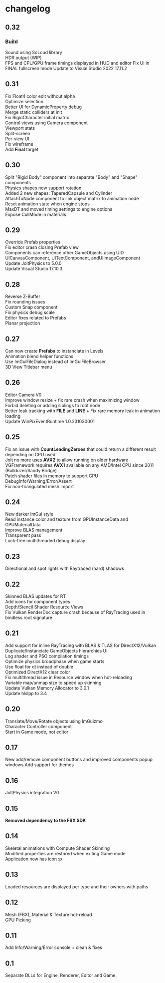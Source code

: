 # changelog

## 0.32
### Build
Sound using SoLoud library\
HDR output (WIP)\
FPS and CPU/GPU frame timings displayed in HUD and editor
Fix UI in FINAL fullscreen mode
Update to Visual Studio 2022 17.11.2

## 0.31

Fix Float4 color edit without alpha\
Optimize selection \
Better UI for DynamicProperty debug\
Merge static colliders at init\
Fix RigidCharacter initial matrix\
Control views using Camera component\
Viewport stats\
Split-screen\
Per-view UI\
Fix wireframe\
Add **Final** target

## 0.30 

Split "Rigid Body" component into separate "Body" and "Shape" components\
Physics shapes now support rotation\
Added 2 new shapes: TaperedCapsule and Cylinder\
AttachToNode component to link object matrix to animation node\
Reset animation state when engine stops\
MaxDT and moved timing settings to engine options\
Expose CullMode in materials

## 0.29 
Override Prefab properties\
Fix editor crash closing Prefab view\
Components can reference other GameObjects using UID\
UICanvasComponent, UITextComponent, andUIImageComponent\
Update JoltPhysics to 5.0.0\
Update Visual Studio 17.10.3

## 0.28 
Reverse Z-Buffer\
Fix rounding issues\
Custom Snap component\
Fix physics debug scale\
Editor fixes related to Prefabs\
Planar projection

## 0.27 
Can now create **Prefabs** to instanciate in Levels\
Animation blend helper functions\
Use ImGuiFileDialog instead of ImGuiFileBrowser\
3D View Titlebar menu

## 0.26 
Editor Camera V0\
Improve window resize + fix rare crash when maximizing window\
Forbid deleting or adding siblings to root node\
Better leak tracking with __FILE__ and __LINE__ + Fix rare memory leak in animation loading\
Update WinPixEventRuntime 1.0.231030001

## 0.25 
Fix an issue with **CountLeadingZeroes** that could return a different result depending on CPU used\
Jolt no more uses **AVX2** to allow running on older hardware\
VGFramework requires **AVX1** available on any AMD/Intel CPU since 2011 (Bulldozer/Sandy Bridge)\
Patch shader files in memory to support GPU DebugInfo/Warning/Error/Assert\
Fix non-triangulated mesh import

## 0.24 
New darker ImGui style\
Read instance color and texture from GPUInstanceData and GPUMaterialData\
Improve BLAS management\
Transparent pass\
Lock-free multithreaded debug display

## 0.23
Directional and spot lights with Raytraced (hard) shadows

## 0.22
Skinned BLAS updates for RT\
Add icons for component types\
Depth/Stencil Shader Resource Views\
Fix Vulkan RenderDoc capture crash because of RayTracing used in bindless root signature

## 0.21
Add support for inline RayTracing with BLAS & TLAS for DirectX12/Vulkan\
Duplicate/Instanciate GameObjects hierarchies UI\
Log shader and PSO compilation timings\
Optimize physics broadphase when game starts\
Use float for dt instead of double\
Optimized DirectX12 clear color\
Fix multithread issue in Resource window when hot-reloading\
Variable map/unmap size to speed up skinning\
Update Vulkan Memory Allocator to 3.0.1\
Update hlslpp to 3.4

## 0.20
Translate/Move/Rotate objects using ImGuizmo\
Character Controller component\
Start in Game mode, not editor

## 0.17
New add/remove component buttons and improved components popup windows
Add support for themes

## 0.16
JoltPhysics integration V0

## 0.15
**Removed dependency to the FBX SDK**

## 0.14
Skeletal animations with Compute Shader Skinning\
Modified properties are restored when exiting Game mode\
Application now has icon :p

## 0.13
Loaded resources are displayed per type and their owners with paths

## 0.12
Mesh (FBX), Material & Texture hot-reload\
GPU Picking

## 0.11
Add Info/Warning/Error console + clean & fixes

## 0.1
Separate DLLs for Engine, Renderer, Editor and Game.
